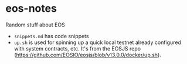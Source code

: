 # eos-notes

Random stuff about EOS

- `snippets.md` has code snippets
- `up.sh` is used for spinning up a quick local testnet already configured with system contracts, etc.  It's from the EOSJS repo (<https://github.com/EOSIO/eosjs/blob/v13.0.0/docker/up.sh>).

